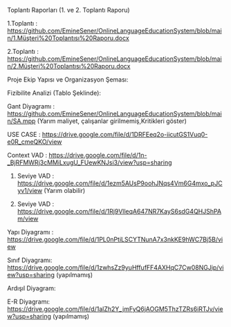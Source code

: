 Toplantı Raporları (1. ve 2. Toplantı Raporu)

1.Toplantı : https://github.com/EmineSener/OnlineLanguageEducationSystem/blob/main/1.Müşteri%20Toplantısı%20Raporu.docx

2.Toplantı : https://github.com/EmineSener/OnlineLanguageEducationSystem/blob/main/2.Müşteri%20Toplantısı%20Raporu.docx

Proje Ekip Yapısı ve Organizasyon Şeması:

Fizibilite Analizi (Tablo Şeklinde):

Gant Diyagramı : https://github.com/EmineSener/OnlineLanguageEducationSystem/blob/main/SA.mpp (Yarım maliyet, çalışanlar girilmemiş,Kritikleri göster)

USE CASE : https://drive.google.com/file/d/1DRFEeq2o-iicutGS1Vuq0-e0R_cmeQKO/view

Context VAD : https://drive.google.com/file/d/1n-_BjRFMWRj3cMMiLxugU_FUewKNJsi3/view?usp=sharing

1. Seviye VAD : https://drive.google.com/file/d/1ezm5AUsP9oohJNqs4Vm6G4mxo_pJCyv1/view (Yarım olabilir)
  
2. Seviye VAD : https://drive.google.com/file/d/1Rj9VlleqA647NR7KayS6sdG4QHJShPAm/view
   
Yapı Diyagramı : https://drive.google.com/file/d/1PL0nPtiLSCYTNunA7x3nkKE9hWC7Bj5B/view

Sınıf Diyagramı: https://drive.google.com/file/d/1zwhsZz9yuHffufFF4AXHqC7Cw08NGJip/view?usp=sharing (yapılmamış)

Ardışıl Diyagram: 

E-R Diyagramı: https://drive.google.com/file/d/1alZh2Y_jmFyQ6jAOGM5ThzTZRs6iRTJv/view?usp=sharing (yapılmamış)
